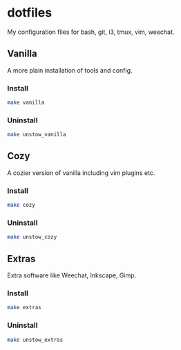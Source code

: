 # dotfiles
My configuration files for bash, git, i3, tmux, vim, weechat.

## Vanilla
A more plain installation of tools and config.
### Install
```bash
make vanilla
```
### Uninstall
```bash
make unstow_vanilla
```

## Cozy
A cozier version of vanilla including vim plugins etc.
### Install
```bash
make cozy
```
### Uninstall
```bash
make unstow_cozy
```

## Extras
Extra software like Weechat, Inkscape, Gimp.
### Install
```bash
make extras
```
### Uninstall
```bash
make unstow_extras
```

